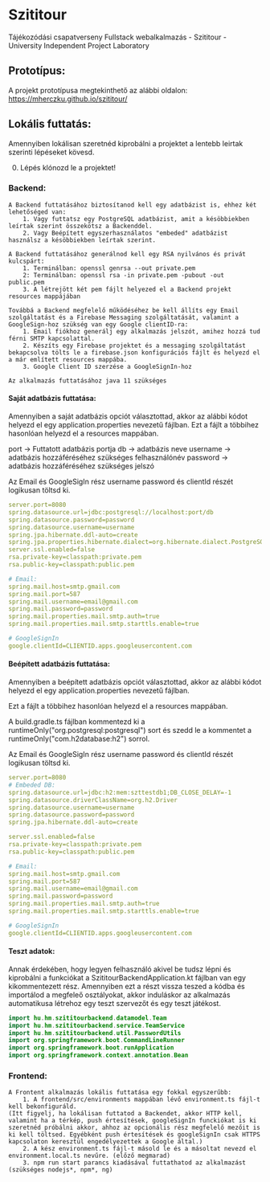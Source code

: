 # Szititour
Tájékozódási csapatverseny Fullstack webalkalmazás - Szititour - University Independent Project Laboratory

## Prototípus:
A projekt prototípusa megtekinthető az alábbi oldalon:
https://mherczku.github.io/szititour/



## Lokális futtatás:
Amennyiben lokálisan szeretnéd kiprobálni a projektet a lentebb leirtak szerinti lépéseket kövesd.

0. Lépés klónozd le a projektet!

### Backend:
    A Backend futtatásához biztosítanod kell egy adatbázist is, ehhez két lehetőséged van:
        1. Vagy futtatsz egy PostgreSQL adatbázist, amit a késöbbiekben leírtak szerint összekötsz a Backenddel.
        2. Vagy Beépített egyszerhasználatos "embeded" adatbázist használsz a késöbbiekben leírtak szerint.

    A Backend futtatásához generálnod kell egy RSA nyilvános és privát kulcspárt:
        1. Terminálban: openssl genrsa --out private.pem
        2: Terminálban: openssl rsa -in private.pem -pubout -out public.pem
        3. A létrejött két pem fájlt helyezed el a Backend projekt resources mappájában

    Továbbá a Backend megfelelő működéséhez be kell állíts egy Email szolgáltatást és a Firebase Messaging szolgáltatását, valamint a GoogleSign-hoz szükség van egy Google clientID-ra:
        1. Email fiókhoz generálj egy alkalmazás jelszót, amihez hozzá tud férni SMTP kapcsolattal.
        2. Készíts egy Firebase projektet és a messaging szolgáltatást bekapcsolva tölts le a firebase.json konfigurációs fájlt és helyezd el a már említett resources mappába.
        3. Google Client ID szerzése a GoogleSignIn-hoz

    Az alkalmazás futtatásához java 11 szükséges


#### Saját adatbázis futtatása:

Amennyiben a saját adatbázis opciót választottad, akkor az alábbi kódot helyezd el egy application.properties nevezetű fájlban. Ezt a fájlt a többihez hasonlóan helyezd el a resources mappában.

port -> Futtatott adatbázis portja
db -> adatbázis neve
username -> adatbázis hozzáféréséhez szükséges felhasználónév
password -> adatbázis hozzáféréséhez szükséges jelszó

Az Email és GoogleSigIn rész username password és clientId részét logikusan töltsd ki.


```yml
server.port=8080
spring.datasource.url=jdbc:postgresql://localhost:port/db
spring.datasource.password=password
spring.datasource.username=username
spring.jpa.hibernate.ddl-auto=create
spring.jpa.properties.hibernate.dialect=org.hibernate.dialect.PostgreSQLDialect
server.ssl.enabled=false
rsa.private-key=classpath:private.pem
rsa.public-key=classpath:public.pem

# Email:
spring.mail.host=smtp.gmail.com
spring.mail.port=587
spring.mail.username=email@gmail.com
spring.mail.password=password
spring.mail.properties.mail.smtp.auth=true
spring.mail.properties.mail.smtp.starttls.enable=true

# GoogleSignIn
google.clientId=CLIENTID.apps.googleusercontent.com
```

#### Beépített adatbázis futtatása:

Amennyiben a beépített adatbázis opciót választottad, akkor az alábbi kódot helyezd el egy application.properties nevezetű fájlban.

Ezt a fájlt a többihez hasonlóan helyezd el a resources mappában.

A build.gradle.ts fájlban kommentezd ki a runtimeOnly("org.postgresql:postgresql") sort és szedd le a kommentet a runtimeOnly("com.h2database:h2") sorrol.

Az Email és GoogleSigIn rész username password és clientId részét logikusan töltsd ki.


```yml
server.port=8080
# Embeded DB:
spring.datasource.url=jdbc:h2:mem:szttestdb1;DB_CLOSE_DELAY=-1
spring.datasource.driverClassName=org.h2.Driver
spring.datasource.username=username
spring.datasource.password=password
spring.jpa.hibernate.ddl-auto=create

server.ssl.enabled=false
rsa.private-key=classpath:private.pem
rsa.public-key=classpath:public.pem

# Email:
spring.mail.host=smtp.gmail.com
spring.mail.port=587
spring.mail.username=email@gmail.com
spring.mail.password=password
spring.mail.properties.mail.smtp.auth=true
spring.mail.properties.mail.smtp.starttls.enable=true

# GoogleSignIn
google.clientId=CLIENTID.apps.googleusercontent.com
```

#### Teszt adatok:
Annak érdekében, hogy legyen felhasználó akivel be tudsz lépni és kiprobálni a funkciókat a SzititourBackendApplication.kt fájlban van egy kikommentezett rész. Amennyiben ezt a részt vissza teszed a kódba és importálod a megfeleő osztályokat, akkor induláskor az alkalmazás automatikusa létrehoz egy teszt szervezőt és egy teszt játékost.
    
```kotlin
import hu.hm.szititourbackend.datamodel.Team
import hu.hm.szititourbackend.service.TeamService
import hu.hm.szititourbackend.util.PasswordUtils
import org.springframework.boot.CommandLineRunner
import org.springframework.boot.runApplication
import org.springframework.context.annotation.Bean
```

### Frontend:
    A Frontent alkalmazás lokális futtatása egy fokkal egyszerűbb:
        1. A frontend/src/environments mappában lévő environment.ts fájl-t kell bekonfiguráld.
    (Itt figyelj, ha lokálisan futtatod a Backendet, akkor HTTP kell, valamint ha a térkép, push értesítések, googleSignIn funckiókat is ki szeretnéd próbálni akkor, ahhoz az opcionális rész megfelelő mezőit is ki kell töltsed. Egyébként push értesítések és googleSignIn csak HTTPS kapcsolaton keresztül engedélyezettek a Google által.)
        2. A kész environment.ts fájl-t másold le és a másoltat nevezd el environment.local.ts nevűre. (előző megmarad)
        3. npm run start parancs kiadásával futtathatod az alkalmazást (szükséges nodejs*, npm*, ng)
